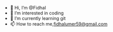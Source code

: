 - 👋 Hi, I’m @Fidhal 
- 👀 I’m interested in coding
- 🌱 I’m currently learning git
- 📫 How to reach me,fidhalumer59@gmail.com

<!---
fidhal934/fidhal934 is a ✨ special ✨ repository because its `README.md` (this file) appears on your GitHub profile.
You can click the Preview link to take a look at your changes.
--->
